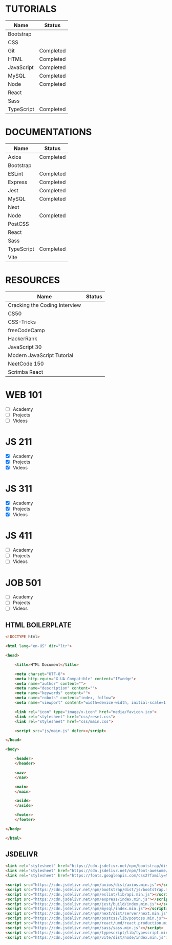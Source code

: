 # TUTORIALS

Name|Status
-|-
Bootstrap|
CSS|
Git|Completed
HTML|Completed
JavaScript|Completed
MySQL|Completed
Node|Completed
React|
Sass|
TypeScript|Completed

# DOCUMENTATIONS

Name|Status
-|-
Axios|Completed
Bootstrap|
ESLint|Completed
Express|Completed
Jest|Completed
MySQL|Completed
Next|
Node|Completed
PostCSS|
React|
Sass|
TypeScript|Completed
Vite|

# RESOURCES

Name|Status
-|-
Cracking the Coding Interview|
CS50|
CSS-Tricks|
freeCodeCamp|
HackerRank|
JavaScript 30|
Modern JavaScript Tutorial|
NeetCode 150|
Scrimba React|

# WEB 101

- [ ] Academy
- [ ] Projects
- [ ] Videos

# JS 211

- [x] Academy
- [x] Projects
- [x] Videos

# JS 311

- [x] Academy
- [x] Projects
- [x] Videos

# JS 411

- [ ] Academy
- [ ] Projects
- [ ] Videos

# JOB 501

- [ ] Academy
- [ ] Projects
- [ ] Videos

## HTML BOILERPLATE

```html
<!DOCTYPE html>

<html lang="en-US" dir="ltr">

<head>

    <title>HTML Document</title>

    <meta charset="UTF-8">
    <meta http-equiv="X-UA-Compatible" content="IE=edge">
    <meta name="author" content="">
    <meta name="description" content="">
    <meta name="keywords" content="">
    <meta name="robots" content="index, follow">
    <meta name="viewport" content="width=device-width, initial-scale=1.0">

    <link rel="icon" type="image/x-icon" href="media/favicon.ico">
    <link rel="stylesheet" href="css/reset.css">
    <link rel="stylesheet" href="css/main.css">

    <script src="js/main.js" defer></script>

</head>

<body>

    <header>
    </header>

    <nav>
    </nav>

    <main>
    </main>

    <aside>
    </aside>

    <footer>
    </footer>

</body>

</html>
```

## JSDELIVR

```html
<link rel="stylesheet" href="https://cdn.jsdelivr.net/npm/bootstrap/dist/css/bootstrap.min.css">
<link rel="stylesheet" href="https://cdn.jsdelivr.net/npm/font-awesome/css/font-awesome.min.css">
<link rel="stylesheet" href="https://fonts.googleapis.com/css2?family=Material+Symbols+Outlined">

<script src="https://cdn.jsdelivr.net/npm/axios/dist/axios.min.js"></script>
<script src="https://cdn.jsdelivr.net/npm/bootstrap/dist/js/bootstrap.min.js"></script>
<script src="https://cdn.jsdelivr.net/npm/eslint/lib/api.min.js"></script>
<script src="https://cdn.jsdelivr.net/npm/express/index.min.js"></script>
<script src="https://cdn.jsdelivr.net/npm/jest/build/index.min.js"></script>
<script src="https://cdn.jsdelivr.net/npm/mysql/index.min.js"></script>
<script src="https://cdn.jsdelivr.net/npm/next/dist/server/next.min.js"></script>
<script src="https://cdn.jsdelivr.net/npm/postcss/lib/postcss.min.js"></script>
<script src="https://cdn.jsdelivr.net/npm/react/umd/react.production.min.js"></script>
<script src="https://cdn.jsdelivr.net/npm/sass/sass.min.js"></script>
<script src="https://cdn.jsdelivr.net/npm/typescript/lib/typescript.min.js"></script>
<script src="https://cdn.jsdelivr.net/npm/vite/dist/node/index.min.js"></script>
```